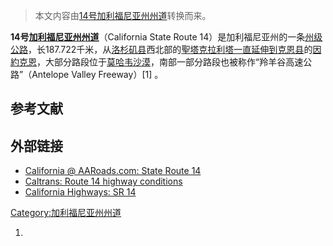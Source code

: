 > 本文内容由[14号加利福尼亚州州道](https://zh.wikipedia.org/wiki/14号加利福尼亚州州道)转换而来。


**14号[加利福尼亚州州道](https://zh.wikipedia.org/wiki/加利福尼亚州州道 "wikilink")**（California State Route 14）是加利福尼亚州的一条[州级公路](https://zh.wikipedia.org/wiki/州级公路 "wikilink")，长187.722千米，从[洛杉矶县](../Page/洛杉矶县.md "wikilink")西北部的[聖塔克拉利塔一直延伸到](https://zh.wikipedia.org/wiki/聖塔克拉利塔 "wikilink")[克恩县](../Page/克恩县.md "wikilink")的[因約克恩](../Page/因約克恩_\(加利福尼亞州\).md "wikilink")，大部分路段位于[莫哈韦沙漠](../Page/莫哈韦沙漠.md "wikilink")，南部一部分路段也被称作“羚羊谷高速公路”（Antelope Valley Freeway）\[1\] 。

## 参考文献

## 外部链接

  - [California @ AARoads.com: State Route 14](http://www.aaroads.com/california/ca-014.html)
  - [Caltrans: Route 14 highway conditions](http://www.dot.ca.gov/hq/roadinfo/sr14)
  - [California Highways: SR 14](http://www.cahighways.org/009-016.html#014)

[Category:加利福尼亚州州道](https://zh.wikipedia.org/wiki/Category:加利福尼亚州州道 "wikilink")

1.